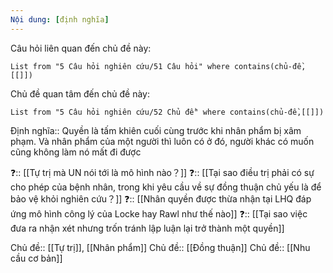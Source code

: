 ```yaml
---
Nội dung: [định nghĩa]
---
```



Câu hỏi liên quan đến chủ đề này:
```dataview
List from "5 Câu hỏi nghiên cứu/51 Câu hỏi" where contains(chủ-đề,[[]]) 
```

Chủ đề quan tâm đến chủ đề này:
```dataview
List from "5 Câu hỏi nghiên cứu/52 Chủ đề" where contains(chủ-đề,[[]]) 
```

Định nghĩa:: Quyền là tấm khiên cuối cùng trước khi nhân phẩm bị xâm phạm. Và nhân phẩm của một người thì luôn có ở đó, người khác có muốn cũng không làm nó mất đi được

❓:: [[Tự trị mà UN nói tới là mô hình nào？]] 
❓:: [[Tại sao điều trị phải có sự cho phép của bệnh nhân, trong khi yêu cầu về sự đồng thuận chủ yếu là để bảo vệ khỏi nghiên cứu？]] 
❓:: [[Nhân quyền được thừa nhận tại LHQ đáp ứng mô hình công lý của Locke hay Rawl như thế nào]]
❓:: [[Tại sao việc đưa ra nhận xét nhưng trốn tránh lập luận lại trở thành một quyền]]

Chủ đề:: [[Tự trị]], [[Nhân phẩm]]
Chủ đề:: [[Đồng thuận]]
Chủ đề:: [[Nhu cầu cơ bản]]